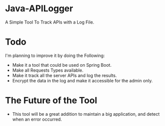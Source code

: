 # Java-APILogger
A Simple Tool To Track APIs with a Log File.

# Todo
I'm planning to improve it by doing the Following:
* Make it a tool that could be used on Spring Boot.
* Make all Requests Types available.
* Make it track all the server APIs and log the results.
* Encrypt the data in the log and make it accessible for the admin only.

# The Future of the Tool

* This tool will be a great addition to maintain a big application, and detect when an error occurred.


